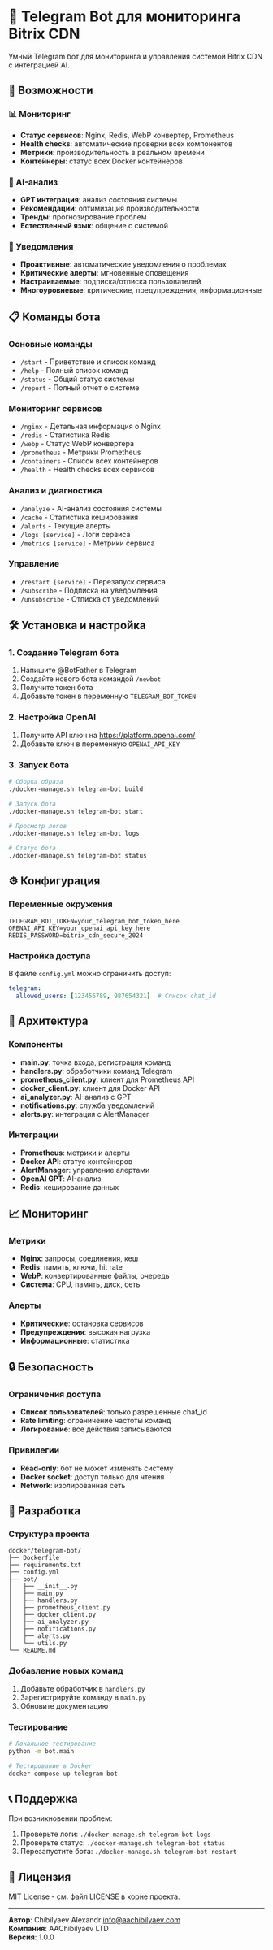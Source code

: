 # 🤖 Telegram Bot для мониторинга Bitrix CDN

Умный Telegram бот для мониторинга и управления системой Bitrix CDN с интеграцией AI.

## 🚀 Возможности

### 📊 Мониторинг
- **Статус сервисов**: Nginx, Redis, WebP конвертер, Prometheus
- **Health checks**: автоматические проверки всех компонентов
- **Метрики**: производительность в реальном времени
- **Контейнеры**: статус всех Docker контейнеров

### 🤖 AI-анализ
- **GPT интеграция**: анализ состояния системы
- **Рекомендации**: оптимизация производительности
- **Тренды**: прогнозирование проблем
- **Естественный язык**: общение с системой

### 🔔 Уведомления
- **Проактивные**: автоматические уведомления о проблемах
- **Критические алерты**: мгновенные оповещения
- **Настраиваемые**: подписка/отписка пользователей
- **Многоуровневые**: критические, предупреждения, информационные

## 📋 Команды бота

### Основные команды
- `/start` - Приветствие и список команд
- `/help` - Полный список команд
- `/status` - Общий статус системы
- `/report` - Полный отчет о системе

### Мониторинг сервисов
- `/nginx` - Детальная информация о Nginx
- `/redis` - Статистика Redis
- `/webp` - Статус WebP конвертера
- `/prometheus` - Метрики Prometheus
- `/containers` - Список всех контейнеров
- `/health` - Health checks всех сервисов

### Анализ и диагностика
- `/analyze` - AI-анализ состояния системы
- `/cache` - Статистика кеширования
- `/alerts` - Текущие алерты
- `/logs [service]` - Логи сервиса
- `/metrics [service]` - Метрики сервиса

### Управление
- `/restart [service]` - Перезапуск сервиса
- `/subscribe` - Подписка на уведомления
- `/unsubscribe` - Отписка от уведомлений

## 🛠️ Установка и настройка

### 1. Создание Telegram бота
1. Напишите @BotFather в Telegram
2. Создайте нового бота командой `/newbot`
3. Получите токен бота
4. Добавьте токен в переменную `TELEGRAM_BOT_TOKEN`

### 2. Настройка OpenAI
1. Получите API ключ на https://platform.openai.com/
2. Добавьте ключ в переменную `OPENAI_API_KEY`

### 3. Запуск бота
```bash
# Сборка образа
./docker-manage.sh telegram-bot build

# Запуск бота
./docker-manage.sh telegram-bot start

# Просмотр логов
./docker-manage.sh telegram-bot logs

# Статус бота
./docker-manage.sh telegram-bot status
```

## ⚙️ Конфигурация

### Переменные окружения
```env
TELEGRAM_BOT_TOKEN=your_telegram_bot_token_here
OPENAI_API_KEY=your_openai_api_key_here
REDIS_PASSWORD=bitrix_cdn_secure_2024
```

### Настройка доступа
В файле `config.yml` можно ограничить доступ:
```yaml
telegram:
  allowed_users: [123456789, 987654321]  # Список chat_id
```

## 🔧 Архитектура

### Компоненты
- **main.py**: точка входа, регистрация команд
- **handlers.py**: обработчики команд Telegram
- **prometheus_client.py**: клиент для Prometheus API
- **docker_client.py**: клиент для Docker API
- **ai_analyzer.py**: AI-анализ с GPT
- **notifications.py**: служба уведомлений
- **alerts.py**: интеграция с AlertManager

### Интеграции
- **Prometheus**: метрики и алерты
- **Docker API**: статус контейнеров
- **AlertManager**: управление алертами
- **OpenAI GPT**: AI-анализ
- **Redis**: кеширование данных

## 📈 Мониторинг

### Метрики
- **Nginx**: запросы, соединения, кеш
- **Redis**: память, ключи, hit rate
- **WebP**: конвертированные файлы, очередь
- **Система**: CPU, память, диск, сеть

### Алерты
- **Критические**: остановка сервисов
- **Предупреждения**: высокая нагрузка
- **Информационные**: статистика

## 🔒 Безопасность

### Ограничения доступа
- **Список пользователей**: только разрешенные chat_id
- **Rate limiting**: ограничение частоты команд
- **Логирование**: все действия записываются

### Привилегии
- **Read-only**: бот не может изменять систему
- **Docker socket**: доступ только для чтения
- **Network**: изолированная сеть

## 🚀 Разработка

### Структура проекта
```
docker/telegram-bot/
├── Dockerfile
├── requirements.txt
├── config.yml
├── bot/
│   ├── __init__.py
│   ├── main.py
│   ├── handlers.py
│   ├── prometheus_client.py
│   ├── docker_client.py
│   ├── ai_analyzer.py
│   ├── notifications.py
│   ├── alerts.py
│   └── utils.py
└── README.md
```

### Добавление новых команд
1. Добавьте обработчик в `handlers.py`
2. Зарегистрируйте команду в `main.py`
3. Обновите документацию

### Тестирование
```bash
# Локальное тестирование
python -m bot.main

# Тестирование в Docker
docker compose up telegram-bot
```

## 📞 Поддержка

При возникновении проблем:
1. Проверьте логи: `./docker-manage.sh telegram-bot logs`
2. Проверьте статус: `./docker-manage.sh telegram-bot status`
3. Перезапустите бота: `./docker-manage.sh telegram-bot restart`

## 📝 Лицензия

MIT License - см. файл LICENSE в корне проекта.

---

**Автор**: Chibilyaev Alexandr <info@aachibilyaev.com>  
**Компания**: AAChibilyaev LTD  
**Версия**: 1.0.0

